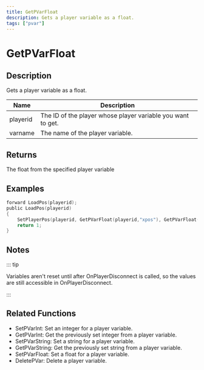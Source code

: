 ```yaml
---
title: GetPVarFloat
description: Gets a player variable as a float.
tags: ["pvar"]
---
```


# GetPVarFloat

<TagLinks />

## Description

Gets a player variable as a float.

| Name     | Description                                                 |
| -------- | ----------------------------------------------------------- |
| playerid | The ID of the player whose player variable you want to get. |
| varname  | The name of the player variable.                            |

## Returns

The float from the specified player variable

## Examples

```c
forward LoadPos(playerid);
public LoadPos(playerid)
{
    SetPlayerPos(playerid, GetPVarFloat(playerid,"xpos"), GetPVarFloat(playerid,"ypos"), GetPVarFloat(playerid,"zpos"));
    return 1;
}
```

## Notes

::: tip

Variables aren't reset until after OnPlayerDisconnect is called, so the values are still accessible in OnPlayerDisconnect.

:::

## Related Functions

- SetPVarInt: Set an integer for a player variable.
- GetPVarInt: Get the previously set integer from a player variable.
- SetPVarString: Set a string for a player variable.
- GetPVarString: Get the previously set string from a player variable.
- SetPVarFloat: Set a float for a player variable.
- DeletePVar: Delete a player variable.
